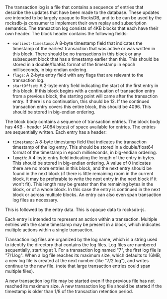 The transaction log is a file that contains a sequence of entries that describe the updates that have been made to the database. These updates are intended to be largely opaque to RocksDB, and to be can be used by the rocksdb-js consumer to implement their own replay and subscription semantics.
The transaction log consists of 4KB blocks that each have their own header.
The block header contains the following fields:
- `earliest-timestamp`: A 8-byte timestamp field that indicates the timestamp of the earliest transaction that was active or was written in this block. There should be no transactions in this block or any subsequent block that has a timestamp earlier than this. This should be stored in a double/float64 format of the timestamp in epoch milliseconds, in big-endian ordering. 
- `flags`: A 2-byte entry field with any flags that are relevant to the transaction log.
- `startOffset`:  A 2-byte entry field indicating the start of the first entry in this block. If this block begins with a continuation of transaction entry from a previous block, the starting point will came after the transaction entry. If there is no continuation, this should be 12. If the continued transaction entry covers this entire block, this should be 4096. This should be stored in big-endian ordering.

The block body contains a sequence of transaction entries. The block body has 4KB - header (4084 bytes) of space available for entries. The entries are sequentially written. Each entry has a header:
- `timestamp`: A 8-byte timestamp field that indicates the transaction timestamp of the log entry. This should be stored in a double/float64 format of the timestamp in epoch milliseconds, in big-endian ordering.
- `length`: A 4-byte entry field indicating the length of the entry in bytes. This should be stored in big-endian ordering. A value of 0 indicates there are no more entries in this block, and the next entry should be found in the next block (if there is little remaining room in the current block, it may be preferable to write the next entry in the next block if it won't fit). This length may be greater than the remaining bytes in the block, or of a whole block. In this case the entry is continued in the next block or across multiple blocks. An entry can also even span transaction log files as necessary.

This is followed by the entry data. This is opaque data to rocksdb-js.

Each entry is intended to represent an action within a transaction. Multiple entries with the same timestamp may be present in a block, which indicates multiple actions within a single transaction.

Transaction log files are organized by the log name, which is a string used to identify the directory that contains the log files. Log files are numbered sequentially, starting at 1. For a transaction log named "7", the first log file is "7/1.log". When a log file reaches its maximum size, which defaults to 16MB, a new log file is created at the next number (like "7/2.log"), and writes continue to the new file. (note that large transaction entries could span multiple files).

A new transaction log file may be started even if the previous file has not reached its maximum size. A new transaction log file should be started if the timestamp is older than 1/8 of the transaction retention period.
